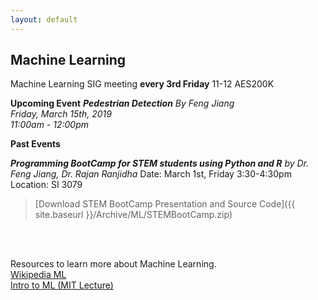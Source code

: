```yaml
---
layout: default
---
```

## Machine Learning
Machine Learning SIG meeting **every 3rd Friday** 11-12 AES200K

**Upcoming Event**
***Pedestrian Detection***
*By Feng Jiang*</br>
*Friday, March 15th, 2019</br>
11:00am - 12:00pm*
<br>

**Past Events**<br>

***Programming BootCamp for STEM students using Python and R***
*by Dr. Feng Jiang, Dr. Rajan Ranjidha*
Date: March 1st, Friday 3:30-4:30pm
Location: SI 3079

>[Download STEM BootCamp Presentation and Source Code]({{ site.baseurl }}/Archive/ML/STEMBootCamp.zip)

<br>
<br>


Resources to learn more about Machine Learning.<br>
[Wikipedia ML](https://en.wikipedia.org/wiki/Machine_learning)<br>
[Intro to ML (MIT Lecture)](https://ocw.mit.edu/courses/electrical-engineering-and-computer-science/6-0002-introduction-to-computational-thinking-and-data-science-fall-2016/lecture-videos/lecture-11-introduction-to-machine-learning/)<br>
